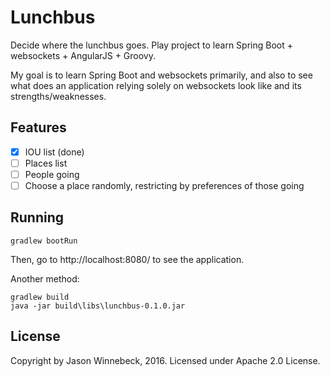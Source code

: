 # Lunchbus
Decide where the lunchbus goes. Play project to learn Spring Boot + websockets + AngularJS + Groovy.

My goal is to learn Spring Boot and websockets primarily, and also to see what does an application relying solely on
websockets look like and its strengths/weaknesses.

## Features

- [x] IOU list (done)
- [ ] Places list
- [ ] People going
- [ ] Choose a place randomly, restricting by preferences of those going

## Running

    gradlew bootRun

Then, go to http://localhost:8080/ to see the application.

Another method:

    gradlew build
    java -jar build\libs\lunchbus-0.1.0.jar

## License

Copyright by Jason Winnebeck, 2016. Licensed under Apache 2.0 License.